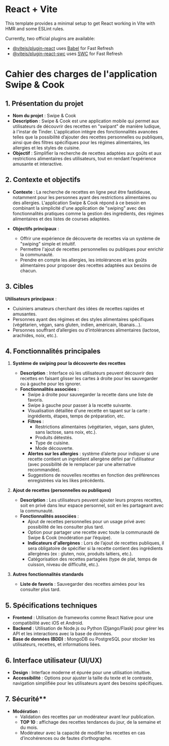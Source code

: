 # React + Vite

This template provides a minimal setup to get React working in Vite with HMR and some ESLint rules.

Currently, two official plugins are available:

- [@vitejs/plugin-react](https://github.com/vitejs/vite-plugin-react/blob/main/packages/plugin-react/README.md) uses [Babel](https://babeljs.io/) for Fast Refresh
- [@vitejs/plugin-react-swc](https://github.com/vitejs/vite-plugin-react-swc) uses [SWC](https://swc.rs/) for Fast Refresh



# Cahier des charges de l'application **Swipe & Cook**

## 1. Présentation du projet
- **Nom du projet** : Swipe & Cook
- **Description** : Swipe & Cook est une application mobile qui permet aux utilisateurs de découvrir des recettes en "swipant" de manière ludique, à l'instar de Tinder. L'application intègre des fonctionnalités avancées telles que la possibilité d’ajouter des recettes personnelles ou publiques, ainsi que des filtres spécifiques pour les régimes alimentaires, les allergies et les styles de cuisine.
- **Objectif** : Simplifier la recherche de recettes adaptées aux goûts et aux restrictions alimentaires des utilisateurs, tout en rendant l’expérience amusante et interactive.

## 2. Contexte et objectifs
- **Contexte** : La recherche de recettes en ligne peut être fastidieuse, notamment pour les personnes ayant des restrictions alimentaires ou des allergies. L'application Swipe & Cook répond à ce besoin en combinant la simplicité d'une application de "swiping" avec des fonctionnalités pratiques comme la gestion des ingrédients, des régimes alimentaires et des listes de courses adaptées.
  
- **Objectifs principaux** :
  - Offrir une expérience de découverte de recettes via un système de "swiping" simple et intuitif.
  - Permettre l'ajout de recettes personnelles ou publiques pour enrichir la communauté.
  - Prendre en compte les allergies, les intolérances et les goûts alimentaires pour proposer des recettes adaptées aux besoins de chacun.

## 3. Cibles
**Utilisateurs principaux** :
- Cuisiniers amateurs cherchant des idées de recettes rapides et amusantes.
- Personnes ayant des régimes et des styles alimentaires spécifiques (végétarien, végan, sans gluten, indien, américain, libanais...).
- Personnes souffrant d’allergies ou d’intolérances alimentaires (lactose, arachides, noix, etc.).

## 4. Fonctionnalités principales

1. **Système de swiping pour la découverte des recettes**
   - **Description** : Interface où les utilisateurs peuvent découvrir des recettes en faisant glisser les cartes à droite pour les sauvegarder ou à gauche pour les ignorer.
   - **Fonctionnalités associées** :
     - Swipe à droite pour sauvegarder la recette dans une liste de favoris.
     - Swipe à gauche pour passer à la recette suivante.
     - Visualisation détaillée d'une recette en tapant sur la carte : ingrédients, étapes, temps de préparation, etc.
     - **Filtres** :
       - Restrictions alimentaires (végétarien, végan, sans gluten, sans lactose, sans noix, etc.).
       - Produits détestés.
       - Type de cuisine.
       - Mode découverte.
     - **Alertes sur les allergies** : système d’alerte pour indiquer si une recette contient un ingrédient allergène défini par l'utilisateur (avec possibilité de le remplacer par une alternative recommandée).
     - Suggestions de nouvelles recettes en fonction des préférences enregistrées via les likes précédents.

2. **Ajout de recettes (personnelles ou publiques)**
   - **Description** : Les utilisateurs peuvent ajouter leurs propres recettes, soit en privé dans leur espace personnel, soit en les partageant avec la communauté.
   - **Fonctionnalités associées** :
     - Ajout de recettes personnelles pour un usage privé avec possibilité de les consulter plus tard.
     - Option pour partager une recette avec toute la communauté de Swipe & Cook (modération par l’équipe).
     - **Indicateurs d'allergènes** : Lors de l’ajout de recettes publiques, il sera obligatoire de spécifier si la recette contient des ingrédients allergènes (ex : gluten, noix, produits laitiers, etc.).
     - Catégorisation des recettes partagées (type de plat, temps de cuisson, niveau de difficulté, etc.).

3. **Autres fonctionnalités standards**
   - **Liste de favoris** : Sauvegarder des recettes aimées pour les consulter plus tard.

## 5. Spécifications techniques
- **Frontend** : Utilisation de frameworks comme React Native pour une compatibilité avec iOS et Android.
- **Backend** : Utilisation de Node.js ou Python (Django/Flask) pour gérer les API et les interactions avec la base de données.
- **Base de données (BDD)** : MongoDB ou PostgreSQL pour stocker les utilisateurs, recettes, et informations liées.

## 6. Interface utilisateur (UI/UX)
- **Design** : Interface moderne et épurée pour une utilisation intuitive.
- **Accessibilité** : Options pour ajuster la taille du texte et le contraste, navigation simplifiée pour les utilisateurs ayant des besoins spécifiques.

## 7. Sécurité**
- **Modération** :
  - Validation des recettes par un modérateur avant leur publication.
  - **TOP 10** : affichage des recettes tendances du jour, de la semaine et du mois.
  - Modérateur avec la capacité de modifier les recettes en cas d’incohérences ou de fautes d’orthographe.

